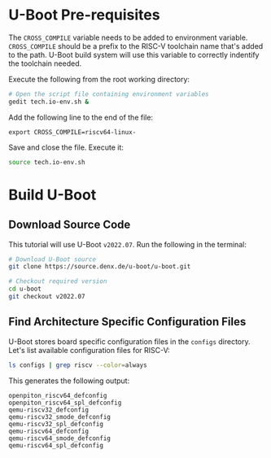 # U-Boot Pre-requisites

The `CROSS_COMPILE` variable needs to be added to environment variable. `CROSS_COMPILE` should be a prefix to the RISC-V toolchain name that's added to the path. U-Boot build system will use this variable to correctly indentify the toolchain needed.

Execute the following from the root working directory:

``` bash
# Open the script file containing environment variables
gedit tech.io-env.sh &
```

Add the following line to the end of the file:
```
export CROSS_COMPILE=riscv64-linux-
```
Save and close the file. Execute it:
``` bash
source tech.io-env.sh
```

# Build U-Boot

## Download Source Code

This tutorial will use U-Boot `v2022.07`. Run the following in the terminal:

``` bash
# Download U-Boot source
git clone https://source.denx.de/u-boot/u-boot.git

# Checkout required version
cd u-boot
git checkout v2022.07
```

## Find Architecture Specific Configuration Files

U-Boot stores board specific configuration files in the `configs` directory. Let's list available configuration files for RISC-V:
``` bash
ls configs | grep riscv --color=always
```
This generates the following output:
```
openpiton_riscv64_defconfig
openpiton_riscv64_spl_defconfig
qemu-riscv32_defconfig
qemu-riscv32_smode_defconfig
qemu-riscv32_spl_defconfig
qemu-riscv64_defconfig
qemu-riscv64_smode_defconfig
qemu-riscv64_spl_defconfig
```

